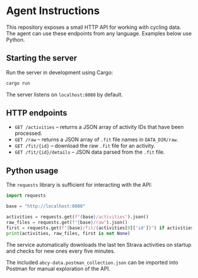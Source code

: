 # Agent Instructions

This repository exposes a small HTTP API for working with cycling data. The agent can use these endpoints from any language. Examples below use Python.

## Starting the server

Run the server in development using Cargo:

```bash
cargo run
```

The server listens on `localhost:8080` by default.

## HTTP endpoints

- `GET /activities` – returns a JSON array of activity IDs that have been processed.
- `GET /raw` – returns a JSON array of `.fit` file names in `DATA_DIR/raw`.
- `GET /fit/{id}` – download the raw `.fit` file for an activity.
- `GET /fit/{id}/details` – JSON data parsed from the `.fit` file.

## Python usage

The `requests` library is sufficient for interacting with the API:

```python
import requests

base = "http://localhost:8080"

activities = requests.get(f"{base}/activities").json()
raw_files = requests.get(f"{base}/raw").json()
first = requests.get(f"{base}/fit/{activities[0]['id']}") if activities else None
print(activities, raw_files, first is not None)
```

The service automatically downloads the last ten Strava activities on startup and checks for new ones every five minutes.

The included `abcy-data.postman_collection.json` can be imported into Postman for manual exploration of the API.
